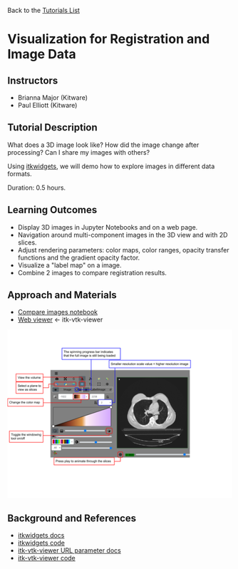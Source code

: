 Back to the [Tutorials List](../../README.md#tutorials-list)

# Visualization for Registration and Image Data

## Instructors

- Brianna Major (Kitware)
- Paul Elliott (Kitware)

## Tutorial Description

What does a 3D image look like? How did the image change after processing? Can I share my images with others?

Using [itkwidgets](https://itkwidgets.readthedocs.io/en/latest/), we will demo how to explore images in different data formats.

Duration: 0.5 hours.

## Learning Outcomes

- Display 3D images in Jupyter Notebooks and on a web page.
- Navigation around multi-component images in the 3D view and with 2D slices.
- Adjust rendering parameters: color maps, color ranges, opacity transfer functions and the gradient opacity factor.
- Visualize a "label map" on a image.
- Combine 2 images to compare registration results.

## Approach and Materials

- [Compare images notebook](ThinPlateSpline.ipynb)
- [Web viewer](https://kitware.github.io/itk-vtk-viewer/app/) <- itk-vtk-viewer

![itkwidgets interface](itkwidgets-interface.png)

## Background and References

- [itkwidgets docs](https://itkwidgets.readthedocs.io/en/latest/)
- [itkwidgets code](https://github.com/InsightSoftwareConsortium/itkwidgets)
- [itk-vtk-viewer URL parameter docs](https://kitware.github.io/itk-vtk-viewer/docs/viewer.html)
- [itk-vtk-viewer code](https://github.com/Kitware/itk-vtk-viewer)
